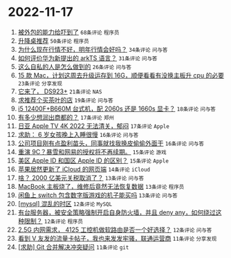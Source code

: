 # 2022-11-17

1. [被外包的能力给吓到了](https://www.v2ex.com/t/895875) `68条评论` `程序员`
1. [升降桌推荐](https://www.v2ex.com/t/895826) `50条评论` `程序员`
1. [为什么现在行情不好，明年行情会好吗？](https://www.v2ex.com/t/895868) `34条评论` `问与答`
1. [如何评价华为新提出的 arkTS 语言？](https://www.v2ex.com/t/895887) `31条评论` `问与答`
1. [这么自私的人是怎么做到的](https://www.v2ex.com/t/895864) `26条评论` `问与答`
1. [15 款 Mac，计划这周去升级运存到 16G，顺便看看有没换主板升 cpu 的必要](https://www.v2ex.com/t/895846) `23条评论` `分享发现`
1. [它来了， DS923+](https://www.v2ex.com/t/895891) `21条评论` `NAS`
1. [求推荐个买茶叶的店](https://www.v2ex.com/t/895876) `19条评论` `问与答`
1. [i5 12400F+B660M 台式机，配 2060s 还是 1660s 显卡？](https://www.v2ex.com/t/895834) `18条评论` `问与答`
1. [有多少想润出商都的？](https://www.v2ex.com/t/895850) `17条评论` `郑州`
1. [日亚 Apple TV 4K 2022 无法清关，郁闷](https://www.v2ex.com/t/895844) `17条评论` `Apple`
1. [求助： 6 岁女孩晚上入睡很慢](https://www.v2ex.com/t/895881) `16条评论` `问与答`
1. [公司项目刚有点盈利苗头，同事就找我换皮偷偷外面干](https://www.v2ex.com/t/895843) `16条评论` `问与答`
1. [重演 9C？暴雪和网易的授权将不再续期。](https://www.v2ex.com/t/895884) `15条评论` `游戏`
1. [美区 Apple ID 和国区 Apple ID 的区别？](https://www.v2ex.com/t/895855) `15条评论` `Apple`
1. [苹果居然更新了 iCloud 的网页端](https://www.v2ex.com/t/895831) `14条评论` `iCloud`
1. [啥？ 2000 亿美元关税取消了？](https://www.v2ex.com/t/895879) `13条评论` `问与答`
1. [MacBook 主板烧了，维修后竟然无法恢复数据](https://www.v2ex.com/t/895870) `13条评论` `程序员`
1. [闲鱼上 switch 包含数字版游戏的机子能买吗](https://www.v2ex.com/t/895839) `13条评论` `问与答`
1. [[mysql] 混乱的时区](https://www.v2ex.com/t/895852) `12条评论` `MySQL`
1. [有台服务器，被安全策略强制开启自身防火墙，并且 deny any，如何绕过这种限制？](https://www.v2ex.com/t/895851) `12条评论` `程序员`
1. [2.5G 内网需求， 4125 工控机做软路由是否一个好选择？](https://www.v2ex.com/t/895848) `12条评论` `问与答`
1. [看到 V 友发的流量卡帖子，我也来发发牢骚，联通运营商](https://www.v2ex.com/t/895872) `11条评论` `分享发现`
1. [[求助] Git 合并解决冲突疑问](https://www.v2ex.com/t/895847) `11条评论` `git`
